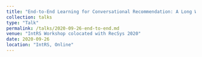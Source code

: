 ```yaml
---
title: "End-to-End Learning for Conversational Recommendation: A Long Way to Go?"
collection: talks
type: "Talk"
permalink: /talks/2020-09-26-end-to-end.md
venue: "IntRS Workshop colocated with RecSys 2020"
date: 2020-09-26
location: "IntRS, Online"
---
```

